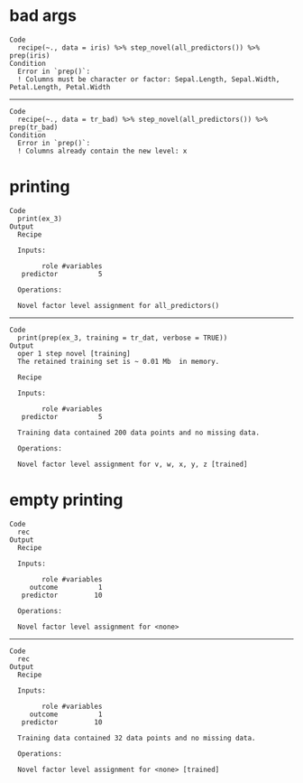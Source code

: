 # bad args

    Code
      recipe(~., data = iris) %>% step_novel(all_predictors()) %>% prep(iris)
    Condition
      Error in `prep()`:
      ! Columns must be character or factor: Sepal.Length, Sepal.Width, Petal.Length, Petal.Width

---

    Code
      recipe(~., data = tr_bad) %>% step_novel(all_predictors()) %>% prep(tr_bad)
    Condition
      Error in `prep()`:
      ! Columns already contain the new level: x

# printing

    Code
      print(ex_3)
    Output
      Recipe
      
      Inputs:
      
            role #variables
       predictor          5
      
      Operations:
      
      Novel factor level assignment for all_predictors()

---

    Code
      print(prep(ex_3, training = tr_dat, verbose = TRUE))
    Output
      oper 1 step novel [training] 
      The retained training set is ~ 0.01 Mb  in memory.
      
      Recipe
      
      Inputs:
      
            role #variables
       predictor          5
      
      Training data contained 200 data points and no missing data.
      
      Operations:
      
      Novel factor level assignment for v, w, x, y, z [trained]

# empty printing

    Code
      rec
    Output
      Recipe
      
      Inputs:
      
            role #variables
         outcome          1
       predictor         10
      
      Operations:
      
      Novel factor level assignment for <none>

---

    Code
      rec
    Output
      Recipe
      
      Inputs:
      
            role #variables
         outcome          1
       predictor         10
      
      Training data contained 32 data points and no missing data.
      
      Operations:
      
      Novel factor level assignment for <none> [trained]

